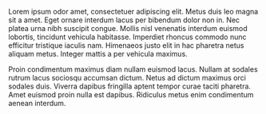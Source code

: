 Lorem ipsum odor amet, consectetuer adipiscing elit. Metus duis leo magna sit a amet. Eget ornare interdum lacus per bibendum dolor non in. Nec platea urna nibh suscipit congue. Mollis nisl venenatis interdum euismod lobortis, tincidunt vehicula habitasse. Imperdiet rhoncus commodo nunc efficitur tristique iaculis nam. Himenaeos justo elit in hac pharetra netus aliquam metus. Integer mattis a per vehicula maximus.



Proin condimentum maximus diam nullam euismod lacus. Nullam at sodales rutrum lacus sociosqu accumsan dictum. Netus ad dictum maximus orci sodales duis. Viverra dapibus fringilla aptent tempor curae taciti pharetra. Amet euismod proin nulla est dapibus. Ridiculus metus enim condimentum aenean interdum.
